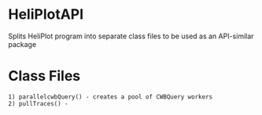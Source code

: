 HeliPlotAPI
===========

Splits HeliPlot program into separate class files to be used as an API-similar package

Class Files
============

    1) parallelcwbQuery() - creates a pool of CWBQuery workers 
    2) pullTraces() - 
